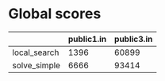 # Global scores 

| | public1.in | public3.in |
| --- | --- | --- |
| local_search|  1396 |  60899 |
| solve_simple|  6666 |  93414 |
